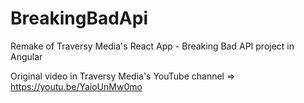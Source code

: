# BreakingBadApi

Remake of Traversy Media's React App - Breaking Bad API project in Angular

Original video in Traversy Media's YouTube channel => https://youtu.be/YaioUnMw0mo
